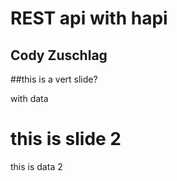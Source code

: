 # REST api with hapi

## Cody Zuschlag


##this is a vert slide?

with data



# this is slide 2

this is data 2
